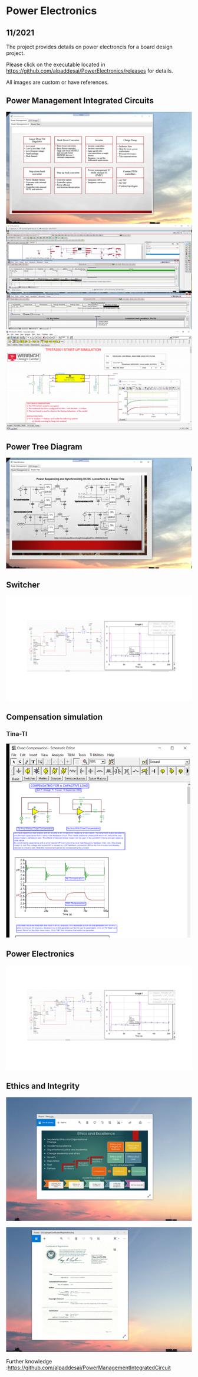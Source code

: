 # Power Electronics 

## 11/2021
The project provides details on power electroncis for a board design project. 

Please click on the executable located in https://github.com/alpaddesai/PowerElectronics/releases for details. 

All images are custom or have references.

## Power Management Integrated Circuits
![image](PowerManagementICImage.png)
![image](LDOImage.jpg)
![image](tinapowersupply.png)

## Power Tree Diagram 
![image](PowerTreeImage.png)

## Switcher
![image](Switcher.jpg)

## Compensation simulation
### Tina-TI 
![image](CloadCompensation1.png)

## Power Electronics 
![image](PowerElectronics.jpg)

## Ethics and Integrity
![image](EthicsandExcellence.png)

![image](USCopyrightCertificate.png)

Further knowledge :https://github.com/alpaddesai/PowerManagementIntegratedCircuit
